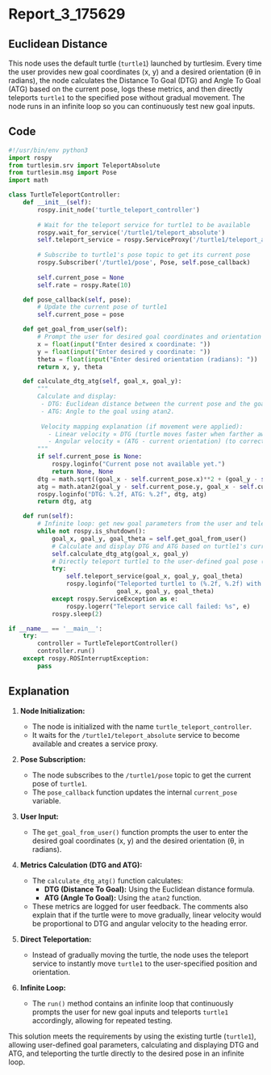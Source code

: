 # Report_3_175629

## Euclidean Distance

This node uses the default turtle (`turtle1`) launched by turtlesim. Every time the user provides new goal coordinates (x, y) and a desired orientation (θ in radians), the node calculates the Distance To Goal (DTG) and Angle To Goal (ATG) based on the current pose, logs these metrics, and then directly teleports `turtle1` to the specified pose without gradual movement. The node runs in an infinite loop so you can continuously test new goal inputs.

## Code

```python
#!/usr/bin/env python3
import rospy
from turtlesim.srv import TeleportAbsolute
from turtlesim.msg import Pose
import math

class TurtleTeleportController:
    def __init__(self):
        rospy.init_node('turtle_teleport_controller')
        
        # Wait for the teleport service for turtle1 to be available
        rospy.wait_for_service('/turtle1/teleport_absolute')
        self.teleport_service = rospy.ServiceProxy('/turtle1/teleport_absolute', TeleportAbsolute)
        
        # Subscribe to turtle1's pose topic to get its current pose
        rospy.Subscriber('/turtle1/pose', Pose, self.pose_callback)
        
        self.current_pose = None
        self.rate = rospy.Rate(10)

    def pose_callback(self, pose):
        # Update the current pose of turtle1
        self.current_pose = pose

    def get_goal_from_user(self):
        # Prompt the user for desired goal coordinates and orientation (in radians)
        x = float(input("Enter desired x coordinate: "))
        y = float(input("Enter desired y coordinate: "))
        theta = float(input("Enter desired orientation (radians): "))
        return x, y, theta

    def calculate_dtg_atg(self, goal_x, goal_y):
        """
        Calculate and display:
         - DTG: Euclidean distance between the current pose and the goal.
         - ATG: Angle to the goal using atan2.
         
         Velocity mapping explanation (if movement were applied):
           - Linear velocity ∝ DTG (turtle moves faster when farther away)
           - Angular velocity ∝ (ATG - current orientation) (to correct the heading)
        """
        if self.current_pose is None:
            rospy.loginfo("Current pose not available yet.")
            return None, None
        dtg = math.sqrt((goal_x - self.current_pose.x)**2 + (goal_y - self.current_pose.y)**2)
        atg = math.atan2(goal_y - self.current_pose.y, goal_x - self.current_pose.x)
        rospy.loginfo("DTG: %.2f, ATG: %.2f", dtg, atg)
        return dtg, atg

    def run(self):
        # Infinite loop: get new goal parameters from the user and teleport turtle1 accordingly
        while not rospy.is_shutdown():
            goal_x, goal_y, goal_theta = self.get_goal_from_user()
            # Calculate and display DTG and ATG based on turtle1's current pose
            self.calculate_dtg_atg(goal_x, goal_y)
            # Directly teleport turtle1 to the user-defined goal pose (no gradual movement)
            try:
                self.teleport_service(goal_x, goal_y, goal_theta)
                rospy.loginfo("Teleported turtle1 to (%.2f, %.2f) with orientation %.2f",
                              goal_x, goal_y, goal_theta)
            except rospy.ServiceException as e:
                rospy.logerr("Teleport service call failed: %s", e)
            rospy.sleep(2)

if __name__ == '__main__':
    try:
        controller = TurtleTeleportController()
        controller.run()
    except rospy.ROSInterruptException:
        pass
```

## Explanation

1. **Node Initialization:**
   - The node is initialized with the name `turtle_teleport_controller`.
   - It waits for the `/turtle1/teleport_absolute` service to become available and creates a service proxy.

2. **Pose Subscription:**
   - The node subscribes to the `/turtle1/pose` topic to get the current pose of `turtle1`.
   - The `pose_callback` function updates the internal `current_pose` variable.

3. **User Input:**
   - The `get_goal_from_user()` function prompts the user to enter the desired goal coordinates (x, y) and the desired orientation (θ, in radians).

4. **Metrics Calculation (DTG and ATG):**
   - The `calculate_dtg_atg()` function calculates:
     - **DTG (Distance To Goal):** Using the Euclidean distance formula.
     - **ATG (Angle To Goal):** Using the `atan2` function.
   - These metrics are logged for user feedback. The comments also explain that if the turtle were to move gradually, linear velocity would be proportional to DTG and angular velocity to the heading error.

5. **Direct Teleportation:**
   - Instead of gradually moving the turtle, the node uses the teleport service to instantly move `turtle1` to the user-specified position and orientation.

6. **Infinite Loop:**
   - The `run()` method contains an infinite loop that continuously prompts the user for new goal inputs and teleports `turtle1` accordingly, allowing for repeated testing.

This solution meets the requirements by using the existing turtle (`turtle1`), allowing user-defined goal parameters, calculating and displaying DTG and ATG, and teleporting the turtle directly to the desired pose in an infinite loop.